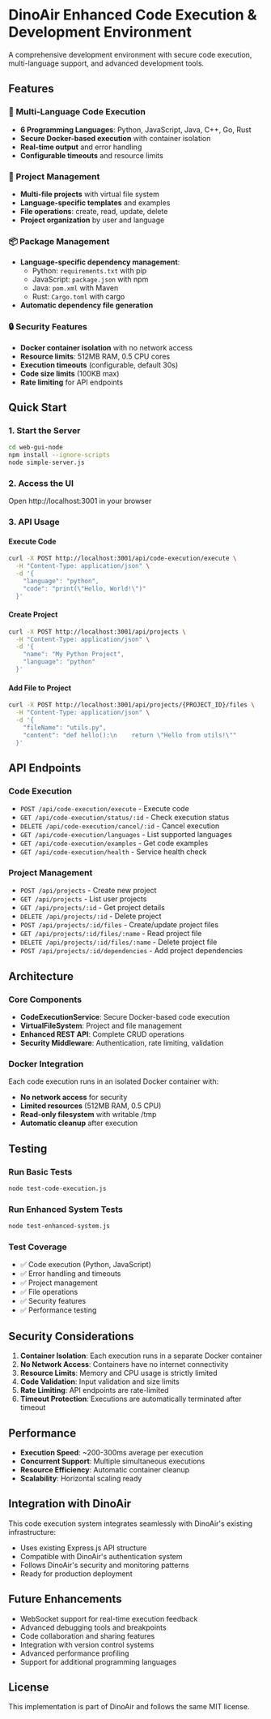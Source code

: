 # DinoAir Enhanced Code Execution & Development Environment

A comprehensive development environment with secure code execution, multi-language support, and advanced development tools.

## Features

### 🚀 Multi-Language Code Execution
- **6 Programming Languages**: Python, JavaScript, Java, C++, Go, Rust
- **Secure Docker-based execution** with container isolation
- **Real-time output** and error handling
- **Configurable timeouts** and resource limits

### 📁 Project Management
- **Multi-file projects** with virtual file system
- **Language-specific templates** and examples
- **File operations**: create, read, update, delete
- **Project organization** by user and language

### 📦 Package Management
- **Language-specific dependency management**:
  - Python: `requirements.txt` with pip
  - JavaScript: `package.json` with npm
  - Java: `pom.xml` with Maven
  - Rust: `Cargo.toml` with cargo
- **Automatic dependency file generation**

### 🔒 Security Features
- **Docker container isolation** with no network access
- **Resource limits**: 512MB RAM, 0.5 CPU cores
- **Execution timeouts** (configurable, default 30s)
- **Code size limits** (100KB max)
- **Rate limiting** for API endpoints

## Quick Start

### 1. Start the Server
```bash
cd web-gui-node
npm install --ignore-scripts
node simple-server.js
```

### 2. Access the UI
Open http://localhost:3001 in your browser

### 3. API Usage

#### Execute Code
```bash
curl -X POST http://localhost:3001/api/code-execution/execute \
  -H "Content-Type: application/json" \
  -d '{
    "language": "python",
    "code": "print(\"Hello, World!\")"
  }'
```

#### Create Project
```bash
curl -X POST http://localhost:3001/api/projects \
  -H "Content-Type: application/json" \
  -d '{
    "name": "My Python Project",
    "language": "python"
  }'
```

#### Add File to Project
```bash
curl -X POST http://localhost:3001/api/projects/{PROJECT_ID}/files \
  -H "Content-Type: application/json" \
  -d '{
    "fileName": "utils.py",
    "content": "def hello():\n    return \"Hello from utils!\""
  }'
```

## API Endpoints

### Code Execution
- `POST /api/code-execution/execute` - Execute code
- `GET /api/code-execution/status/:id` - Check execution status
- `DELETE /api/code-execution/cancel/:id` - Cancel execution
- `GET /api/code-execution/languages` - List supported languages
- `GET /api/code-execution/examples` - Get code examples
- `GET /api/code-execution/health` - Service health check

### Project Management
- `POST /api/projects` - Create new project
- `GET /api/projects` - List user projects
- `GET /api/projects/:id` - Get project details
- `DELETE /api/projects/:id` - Delete project
- `POST /api/projects/:id/files` - Create/update project files
- `GET /api/projects/:id/files/:name` - Read project file
- `DELETE /api/projects/:id/files/:name` - Delete project file
- `POST /api/projects/:id/dependencies` - Add project dependencies

## Architecture

### Core Components
- **CodeExecutionService**: Secure Docker-based code execution
- **VirtualFileSystem**: Project and file management
- **Enhanced REST API**: Complete CRUD operations
- **Security Middleware**: Authentication, rate limiting, validation

### Docker Integration
Each code execution runs in an isolated Docker container with:
- **No network access** for security
- **Limited resources** (512MB RAM, 0.5 CPU)
- **Read-only filesystem** with writable /tmp
- **Automatic cleanup** after execution

## Testing

### Run Basic Tests
```bash
node test-code-execution.js
```

### Run Enhanced System Tests
```bash
node test-enhanced-system.js
```

### Test Coverage
- ✅ Code execution (Python, JavaScript)
- ✅ Error handling and timeouts
- ✅ Project management
- ✅ File operations
- ✅ Security features
- ✅ Performance testing

## Security Considerations

1. **Container Isolation**: Each execution runs in a separate Docker container
2. **No Network Access**: Containers have no internet connectivity
3. **Resource Limits**: Memory and CPU usage is strictly limited
4. **Code Validation**: Input validation and size limits
5. **Rate Limiting**: API endpoints are rate-limited
6. **Timeout Protection**: Executions are automatically terminated after timeout

## Performance

- **Execution Speed**: ~200-300ms average per execution
- **Concurrent Support**: Multiple simultaneous executions
- **Resource Efficiency**: Automatic container cleanup
- **Scalability**: Horizontal scaling ready

## Integration with DinoAir

This code execution system integrates seamlessly with DinoAir's existing infrastructure:
- Uses existing Express.js API structure
- Compatible with DinoAir's authentication system
- Follows DinoAir's security and monitoring patterns
- Ready for production deployment

## Future Enhancements

- WebSocket support for real-time execution feedback
- Advanced debugging tools and breakpoints
- Code collaboration and sharing features
- Integration with version control systems
- Advanced performance profiling
- Support for additional programming languages

## License

This implementation is part of DinoAir and follows the same MIT license.